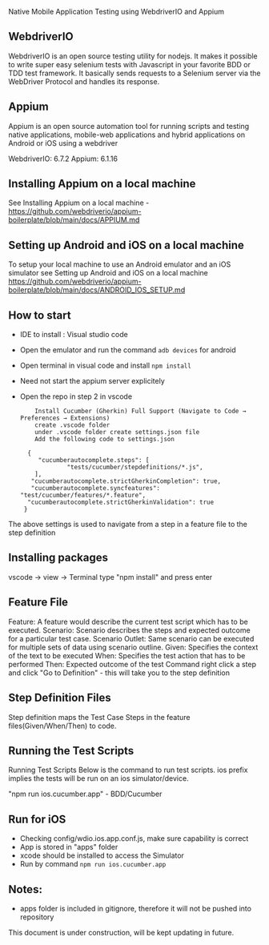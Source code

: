 
Native Mobile Application Testing using WebdriverIO and Appium

## WebdriverIO
WebdriverIO is an open source testing utility for nodejs. It makes it possible to write super easy selenium tests with Javascript in your favorite BDD or TDD test framework. It basically sends requests to a Selenium server via the WebDriver Protocol and handles its response.

## Appium
Appium is an open source automation tool for running scripts and testing native applications, mobile-web applications and hybrid applications on Android or iOS using a webdriver

WebdriverIO: 6.7.2
Appium: 6.1.16
## Installing Appium on a local machine
See Installing Appium on a local machine - https://github.com/webdriverio/appium-boilerplate/blob/main/docs/APPIUM.md


## Setting up Android and iOS on a local machine
To setup your local machine to use an Android emulator and an iOS simulator see Setting up Android and iOS on a local machine
https://github.com/webdriverio/appium-boilerplate/blob/main/docs/ANDROID_IOS_SETUP.md

## How to start
- IDE to install :  Visual studio code
- Open the emulator and run the command ```adb devices``` for android
- Open terminal in visual code and install ```npm install```
- Need not start the appium server explicitely 
- Open the repo in step 2 in vscode

          Install Cucumber (Gherkin) Full Support (Navigate to Code → Preferences → Extensions)
          create .vscode folder
          under .vscode folder create settings.json file
          Add the following code to settings.json

        {
           "cucumberautocomplete.steps": [
                   "tests/cucumber/stepdefinitions/*.js",
          ],
         "cucumberautocomplete.strictGherkinCompletion": true,
         "cucumberautocomplete.syncfeatures": "test/cucumber/features/*.feature",
        "cucumberautocomplete.strictGherkinValidation": true
       }
       
The above settings is used to navigate from a step in a feature file to the step definition

## Installing packages
vscode → view → Terminal
type "npm install" and press enter

## Feature File 

Feature: A feature would describe the current test script which has to be executed.
Scenario: Scenario describes the steps and expected outcome for a particular test case.
Scenario Outlet: Same scenario can be executed for multiple sets of data using scenario outline.
Given: Specifies the context of the text to be executed
When: Specifies the test action that has to be performed
Then: Expected outcome of the test
Command right click a step and click "Go to Definition" - this will take you to the step definition

## Step Definition Files
Step definition maps the Test Case Steps in the feature files(Given/When/Then) to code.

## Running the Test Scripts

Running Test Scripts
Below is the command to run test scripts. ios prefix implies the tests will be run on an ios simulator/device.

"npm run ios.cucumber.app" - BDD/Cucumber 

## Run for iOS
- Checking config/wdio.ios.app.conf.js, make sure capability is correct
- App is stored in "apps" folder
- xcode should be installed to access the Simulator
- Run by command ```npm run ios.cucumber.app```


## Notes:
- apps folder is included in gitignore, therefore it will not be pushed into repository

This document is under construction, will be kept updating in future.

